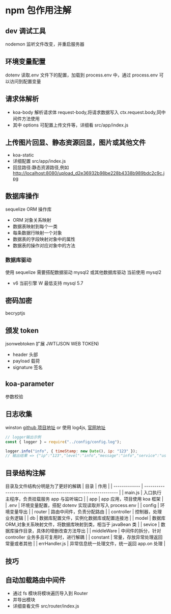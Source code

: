 # npm 包作用注解

## dev 调试工具

nodemon 监听文件改变，并重启服务器

## 环境变量配置

dotenv 读取.env 文件下的配置，加载到 process.env 中，通过 process.env 可以访问到配置变量

## 请求体解析

- koa-body 解析请求体 request-body,将请求数据写入 ctx.request.body,同中间件方法使用
- 其中 options 可配置上传文件等，详细看 src/app/index.js

## 上传图片回显、静态资源回显，图片或其他文件

- koa-static
- 详细配置 src/app/index.js
- 回显路径:静态资源路径,例如 <http://localhost:8080/upload_d2e36932b98be228b4338b989bdc2c9c.jpg>

## 数据库操作

sequelize ORM 操作库

- ORM 对象关系映射
- 数据表映射到每个一类
- 每条数据行映射一个对象
- 数据表的字段映射对象中的属性
- 数据表的操作对应对象中的方法

### 数据库驱动

使用 sequelize 需要搭配数据驱动
mysql2 或其他数据库驱动
当前使用 mysql2

- v6 当前引擎 W 最低支持 mysql 5.7

## 密码加密

becryptjs

## 颁发 token

jsonwebtoken
扩展 JWT(JSON WEB TOKEN)

- header 头部
- payload 载荷
- signature 签名

## koa-parameter

参数校验

## 日志收集

winston [github 项目地址](https://github.com/winstonjs/winston/tree/2.x#streaming-logs)
or
使用 log4js, [官网地址](https://log4js-node.github.io/log4js-node/layouts.html)

```js
// logger输出示例
const { logger } = require("../config/config.log");

logger.info("info", { timeStamp: new Date(), ip: "123" });
// 输出结果 => {"ip":"123","level":"info","message":"info","service":"user-service","timeStamp":"2023-05-15T13:23:33.732Z"}
```

## 目录结构注解

目录及文件结构分明是为了更好的解耦
| 目录 | 作用 |
| ------------- | ----------------------------------------------------------------- |
| main.js | 入口执行主程序，负责挂载服务 app 与监听端口 |
| app | app 应用，项目使用 koa 框架 |
| .env | 环境变量配置，搭配 dotenv 实现读取并写入 process.env |
| config | 环境变量导出 |
| router | 路由中间件，负责分配路由 |
| controller | 控制器，处理业务逻辑 |
| db | 数据库配置文件，实例化数据库或配置连接池 |
| model | 数据库 ORM,对象关系映射文件，将数据库映射到类，相当于 javaBean 类 |
| sevice | 数据库操作目录，具体的增删改查方法导出 |
| middleWare | 中间件的拆分，针对 controller 业务多且可复用时，进行解耦 |
| constant | 常量，存放异常处理返回常量或者其他 |
| errHandler.js | 异常信息统一处理文件，统一返回 app.on 处理 |

## 技巧

## 自动加载路由中间件

- 通过 fs 模块将模块遍历导入到 Router
- 并导出模块
- 详细查看文件 src/router/index.js
